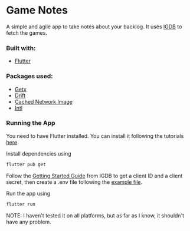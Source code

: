 # Game Notes

A simple and agile app to take notes about your backlog.
It uses [IGDB](https://igdb.com) to fetch the games.

### Built with:
- [Flutter](https://flutter.dev/)

### Packages used:
- [Getx](https://pub.dev/packages/get)
- [Drift](https://pub.dev/packages/drift)
- [Cached Network Image](https://pub.dev/packages/cached_network_image)
- [Intl](https://pub.dev/packages/intl)

### Running the App
You need to have Flutter installed. You can install it following the tutorials [here](https://docs.flutter.dev/get-started/install).

Install dependencies using

```sh
flutter pub get
```

Follow the [Getting Started Guide](https://api-docs.igdb.com/#getting-started) from IGDB to get a client ID and a client secret, then create a .env file following the [example file](./env.example).

Run the app using

```sh
flutter run
```

NOTE: I haven't tested it on all platforms, but as far as I know, it shouldn't have any problem.